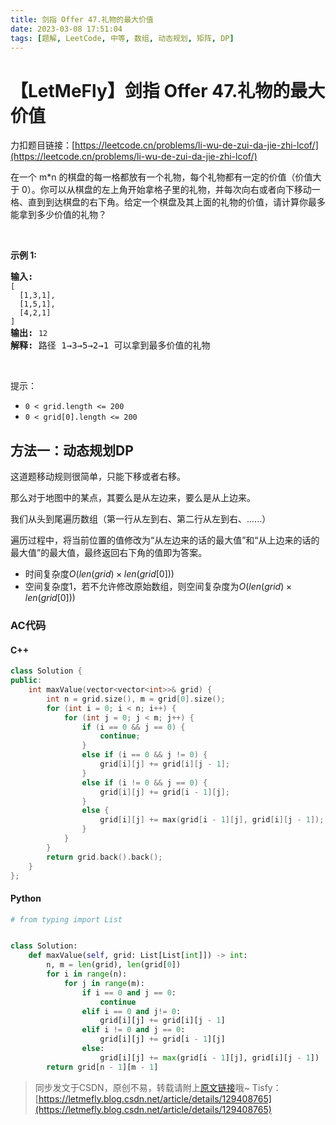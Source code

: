 ```yaml
---
title: 剑指 Offer 47.礼物的最大价值
date: 2023-03-08 17:51:04
tags: [题解, LeetCode, 中等, 数组, 动态规划, 矩阵, DP]
---
```


# 【LetMeFly】剑指 Offer 47.礼物的最大价值

力扣题目链接：[https://leetcode.cn/problems/li-wu-de-zui-da-jie-zhi-lcof/](https://leetcode.cn/problems/li-wu-de-zui-da-jie-zhi-lcof/)

<p>在一个 m*n 的棋盘的每一格都放有一个礼物，每个礼物都有一定的价值（价值大于 0）。你可以从棋盘的左上角开始拿格子里的礼物，并每次向右或者向下移动一格、直到到达棋盘的右下角。给定一个棋盘及其上面的礼物的价值，请计算你最多能拿到多少价值的礼物？</p>

<p>&nbsp;</p>

<p><strong>示例 1:</strong></p>

<pre><strong>输入:</strong> 
<code>[
&nbsp; [1,3,1],
&nbsp; [1,5,1],
&nbsp; [4,2,1]
]</code>
<strong>输出:</strong> <code>12
</code><strong>解释:</strong> 路径 1&rarr;3&rarr;5&rarr;2&rarr;1 可以拿到最多价值的礼物</pre>

<p>&nbsp;</p>

<p>提示：</p>

<ul>
	<li><code>0 &lt; grid.length &lt;= 200</code></li>
	<li><code>0 &lt; grid[0].length &lt;= 200</code></li>
</ul>


## 方法一：动态规划DP

这道题移动规则很简单，只能下移或者右移。

那么对于地图中的某点，其要么是从左边来，要么是从上边来。

我们从头到尾遍历数组（第一行从左到右、第二行从左到右、......）

遍历过程中，将当前位置的值修改为“从左边来的话的最大值”和“从上边来的话的最大值”的最大值，最终返回右下角的值即为答案。

+ 时间复杂度$O(len(grid)\times len(grid[0]))$
+ 空间复杂度$1$，若不允许修改原始数组，则空间复杂度为$O(len(grid)\times len(grid[0]))$

### AC代码

#### C++

```cpp
class Solution {
public:
    int maxValue(vector<vector<int>>& grid) {
        int n = grid.size(), m = grid[0].size();
        for (int i = 0; i < n; i++) {
            for (int j = 0; j < m; j++) {
                if (i == 0 && j == 0) {
                    continue;
                }
                else if (i == 0 && j != 0) {
                    grid[i][j] += grid[i][j - 1];
                }
                else if (i != 0 && j == 0) {
                    grid[i][j] += grid[i - 1][j];
                }
                else {
                    grid[i][j] += max(grid[i - 1][j], grid[i][j - 1]);
                }
            }
        }
        return grid.back().back();
    }
};
```

#### Python

```python
# from typing import List


class Solution:
    def maxValue(self, grid: List[List[int]]) -> int:
        n, m = len(grid), len(grid[0])
        for i in range(n):
            for j in range(m):
                if i == 0 and j == 0:
                    continue
                elif i == 0 and j!= 0:
                    grid[i][j] += grid[i][j - 1]
                elif i != 0 and j == 0:
                    grid[i][j] += grid[i - 1][j]
                else:
                    grid[i][j] += max(grid[i - 1][j], grid[i][j - 1])
        return grid[n - 1][m - 1]
```

> 同步发文于CSDN，原创不易，转载请附上[原文链接](https://leetcode.letmefly.xyz/2023/03/08/LeetCode%20%E5%89%91%E6%8C%87%20Offer%2047.%20%E7%A4%BC%E7%89%A9%E7%9A%84%E6%9C%80%E5%A4%A7%E4%BB%B7%E5%80%BC/)哦~
> Tisfy：[https://letmefly.blog.csdn.net/article/details/129408765](https://letmefly.blog.csdn.net/article/details/129408765)
